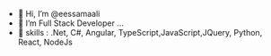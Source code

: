 - 👋 Hi, I’m @eessamaali
- 👀 I’m Full Stack Developer ...
- 🌱 skills : .Net, C#, Angular, TypeScript,JavaScript,JQuery, Python, React, NodeJs


<!---
eessamaali/eessamaali is a ✨ special ✨ repository because its `README.md` (this file) appears on your GitHub profile.
You can click the Preview link to take a look at your changes.
--->
